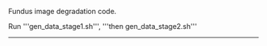 Fundus image degradation code.

Run '''gen_data_stage1.sh''', '''then gen_data_stage2.sh'''

------


